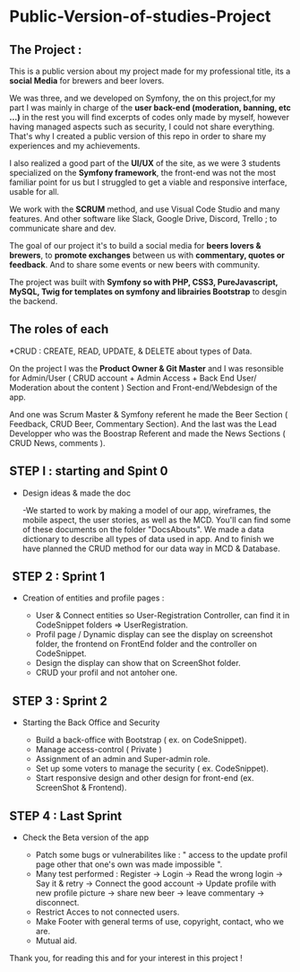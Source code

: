 # Public-Version-of-studies-Project

## The Project :

This is a public version about my project made for my professional title, its a **social Media** for brewers and beer lovers. 

We was three, and we developed on Symfony, the on this project,for my part I was mainly in charge of the **user back-end (moderation, banning, etc ...)** in the rest you will find excerpts of codes only made by myself, however having managed aspects such as security, I could not share everything. That's why I created a public version of this repo in order to share my experiences and my achievements.

I also realized a good part of the **UI/UX** of the site, as we were 3 students specialized on the **Symfony framework**, the front-end was not the most familiar point for us but I struggled to get a viable and responsive interface, usable for all.

We work with the **SCRUM** method, and use Visual Code Studio and many features. And other software like Slack, Google Drive, Discord, Trello ; to communicate share and dev.

The goal of our project it's to build a social media for **beers lovers & brewers**, to **promote exchanges** between us with **commentary, quotes or feedback**. And to share some events or new beers with community.

The project was built with **Symfony so with PHP, CSS3, PureJavascript, MySQL, Twig for templates on symfony and librairies Bootstrap** to desgin the backend.

## The roles of each

*CRUD : CREATE, READ, UPDATE, & DELETE about types of Data.

On the project I was the **Product Owner & Git Master** and I was resonsible for Admin/User ( CRUD account + Admin Access + Back End User/ Moderation about the content ) Section and Front-end/Webdesign of the app.

And one was Scrum Master & Symfony referent he made the Beer Section ( Feedback, CRUD Beer, Commentary Section).
And the last was the Lead Developper who was the Boostrap Referent and made the News Sections ( CRUD News, comments ).

## STEP I : starting and Spint 0

- Design ideas & made the doc

    -We started to work by making a model of our app, wireframes, the mobile aspect, the user stories, as well as the MCD. You'll can find some of these documents on the folder "DocsAbouts". We made a data dictionary to describe all types of data used in app. And to finish we have planned the CRUD method for our data way in MCD & Database.


##  STEP 2 : Sprint 1

- Creation of entities and profile pages :

    - User & Connect entities so User-Registration Controller, can find it in CodeSnippet folders => UserRegistration.
    - Profil page / Dynamic display can see the display on screenshot folder, the frontend on FrontEnd folder and the controller on CodeSnippet.
    - Design the display can show that on ScreenShot folder.
    - CRUD your profil and not antoher one. 

##  STEP 3 : Sprint 2

- Starting the Back Office and Security

    - Build a back-office with Bootstrap ( ex. on CodeSnippet).
    - Manage access-control ( Private )
    - Assignment of an admin and Super-admin role. 
    - Set up some voters to manage the security ( ex. CodeSnippet).
    - Start responsive design and other design for front-end (ex. ScreenShot & Frontend).

## STEP 4 : Last Sprint 

- Check the Beta version of the app

    - Patch some bugs or vulnerabilites like : " access to the update profil page other that one's own was made impossible ".
    - Many test performed : Register -> Login -> Read the wrong login -> Say it & retry -> Connect the good account -> Update profile with new profile picture  -> share new beer -> leave commentary -> disconnect.
    - Restrict Acces to not connected users.
    - Make Footer with general terms of use, copyright, contact, who we are.
    - Mutual aid.


Thank you, for reading this and for your interest in this project ! 